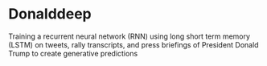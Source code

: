 # Donalddeep
Training a recurrent neural network (RNN) using long short term memory (LSTM) on tweets, rally transcripts, and press briefings of President Donald Trump to create generative predictions
